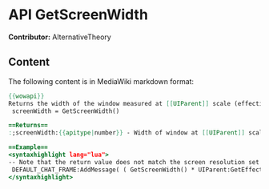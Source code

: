 # API GetScreenWidth

**Contributor:** AlternativeTheory

## Content

The following content is in MediaWiki markdown format:

```mediawiki
{{wowapi}}
Returns the width of the window measured at [[UIParent]] scale (effectively the same as UIParent:GetWidth().
 screenWidth = GetScreenWidth()

==Returns==
:;screenWidth:{{apitype|number}} - Width of window at [[UIParent]] scale

==Example==
<syntaxhighlight lang="lua">
-- Note that the return value does not match the screen resolution set in the Video Options, but will instead represent a dimension with the same aspect ratio.
 DEFAULT_CHAT_FRAME:AddMessage( ( GetScreenWidth() * UIParent:GetEffectiveScale() ).."x"..( GetScreenHeight() * UIParent:GetEffectiveScale() ) )
</syntaxhighlight>
```